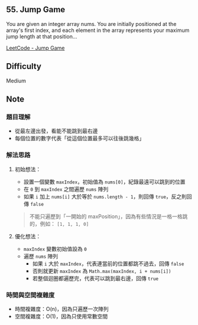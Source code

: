 ## 55. Jump Game

You are given an integer array nums. You are initially positioned at the array's first index, and each element in the array represents your maximum jump length at that position...

[LeetCode - Jump Game](https://leetcode.com/problems/jump-game/description/?envType=problem-list-v2&envId=array)

## Difficulty

Medium

## Note

### 題目理解

- 從最左邊出發，看能不能跳到最右邊
- 每個位置的數字代表「從這個位置最多可以往後跳幾格」

### 解法思路

1. 初始想法：

   - 設置一個變數 `maxIndex`，初始值為 `nums[0]`，紀錄最遠可以跳到的位置
   - 在 `0` 到 `maxIndex` 之間遍歷 `nums` 陣列
   - 如果 `i` 加上 `nums[i]` 大於等於 `nums.length - 1`，則回傳 `true`，反之則回傳 `false`

   > 不能只遍歷到「一開始的 maxPosition」，因為有些情況是一格一格跳的，例如： `[1, 1, 1, 0]`

2. 優化想法：

   - `maxIndex` 變數初始值設為 `0`
   - 遍歷 `nums` 陣列
     - 如果 `i` 大於 `maxIndex`，代表連當前的位置都跳不過去，回傳 `false`
     - 否則就更新 `maxIndex` 為 `Math.max(maxIndex, i + nums[i])`
     - 若整個迴圈都遍歷完，代表可以跳到最右邊，回傳 `true`

### 時間與空間複雜度

- 時間複雜度：O(n)，因為只遍歷一次陣列
- 空間複雜度：O(1)，因為只使用常數空間
